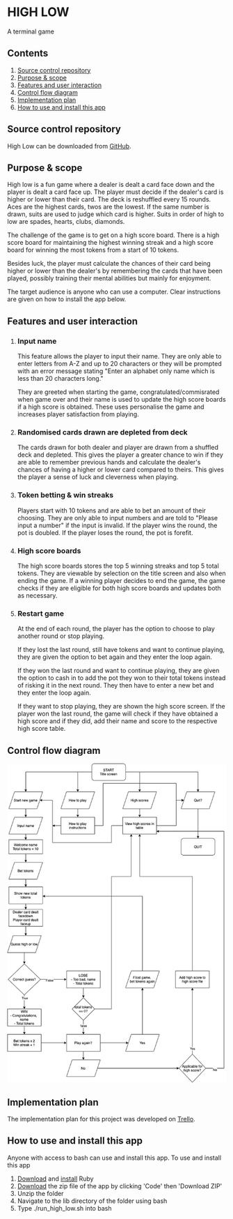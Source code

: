 # HIGH LOW

A terminal game



## Contents

1. [Source control repository](#source-control-repository)
2. [Purpose & scope](#purpose-&-scope)
3. [Features and user interaction](#features-and-user-interaction)
4. [Control flow diagram](#control-flow-diagram)
5. [Implementation plan](#implementation-plan)
6. [How to use and install this app](#how-to-use-and-install-this-app)

## Source control repository

High Low can be downloaded from [GitHub](https://github.com/robynsdev/terminal_highlow).

## Purpose & scope

High low is a fun game where a dealer is dealt a card face down and the player is dealt a card face up. The player must decide if the dealer's card is higher or lower than their card. The deck is reshuffled every 15 rounds. Aces are the highest cards, twos are the lowest. If the same number is drawn, suits are used to judge which card is higher. Suits in order of high to low are spades, hearts, clubs, diamonds.

The challenge of the game is to get on a high score board. There is a high score board for maintaining the highest winning streak and a high score board for winning the most tokens from a start of 10 tokens.

Besides luck, the player must calculate the chances of their card being higher or lower than the dealer's by remembering the cards that have been played, possibly training their mental abilities but mainly for enjoyment.

The target audience is anyone who can use a computer. Clear instructions are given on how to install the app below. 

## Features and user interaction

1. ### Input name

   This feature allows the player to input their name. They are only able to enter letters from A-Z and up to 20 characters or they will be prompted with an error message stating "Enter an alphabet only name which is less than 20 characters long."

   They are greeted when starting the game, congratulated/commisrated when game over and their name is used to update the high score boards if a high score is obtained. These uses personalise the game and increases player satisfaction from playing. 

   

2. ### Randomised cards drawn are depleted from deck

   The cards drawn for both dealer and player are drawn from a shuffled deck and depleted. This gives the player a greater chance to win if they are able to remember previous hands and calculate the dealer's chances of having a higher or lower card compared to theirs. This gives the player a sense of luck and cleverness when playing.

   

3. ### Token betting & win streaks 

   Players start with 10 tokens and are able to bet an amount of their choosing. They are only able to input numbers and are told to "Please input a number" if the input is invalid. If the player wins the round, the pot is doubled. If the player loses the round, the pot is forefit.

   

4. ### High score boards

   The high score boards stores the top 5 winning streaks and top 5 total tokens. They are viewable by selection on the title screen and also when ending the game. If a winning player decides to end the game, the game checks if they are eligible for both high score boards and updates both as necessary.

   

5. ### Restart game

   At the end of each round, the player has the option to choose to play another round or stop playing. 

   If they lost the last round, still have tokens and want to continue playing, they are given the option to bet again and they enter the loop again.

   If they won the last round and want to continue playing, they are given the option to cash in to add the pot they won to their total tokens instead of risking it in the next round. They then have to enter a new bet and they enter the loop again.

   If they want to stop playing, they are shown the high score screen. If the player won the last round, the game will check if they have obtained a high score and if they did, add their name and score to the respective high score table.

## Control flow diagram

![highlow_flow](highlow_flow.png)



## Implementation plan

   The implementation plan for this project was developed on [Trello](https://trello.com/b/muiMqkFs/terminal-app-highlow).

## How to use and install this app

Anyone with access to bash can use and install this app. To use and install this app

1. [Download](https://www.ruby-lang.org/en/downloads/) and [install](https://www.ruby-lang.org/en/documentation/installation/) Ruby
2. [Download](https://github.com/robynsdev/terminal_highlow) the zip file of the app by clicking 'Code' then 'Download ZIP'
3. Unzip the folder
4. Navigate to the lib directory of the folder using bash
5. Type ./run_high_low.sh into bash

